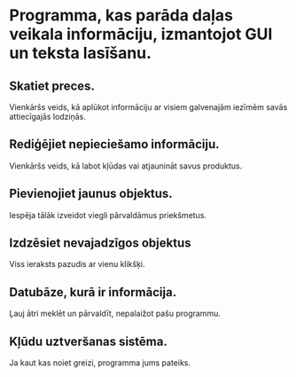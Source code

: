 # Programma, kas parāda daļas veikala informāciju, izmantojot GUI un teksta lasīšanu.
## Skatiet preces.
Vienkāršs veids, kā aplūkot informāciju ar visiem galvenajām iezīmēm savās attiecīgajās lodziņās.
## Rediģējiet nepieciešamo informāciju.
Vienkāršs veids, kā labot kļūdas vai atjaunināt savus produktus.
## Pievienojiet jaunus objektus.
Iespēja tālāk izveidot viegli pārvaldāmus priekšmetus.
## Izdzēsiet nevajadzīgos objektus
Viss ieraksts pazudis ar vienu klikšķi.
## Datubāze, kurā ir informācija.
Ļauj ātri meklēt un pārvaldīt, nepalaižot pašu programmu.
## Kļūdu uztveršanas sistēma.
Ja kaut kas noiet greizi, programma jums pateiks.
